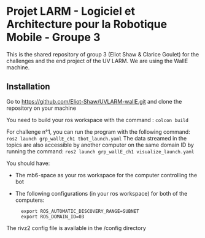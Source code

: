 # Projet LARM - Logiciel et Architecture pour la Robotique Mobile - Groupe 3

This is the shared repository of group 3 (Eliot Shaw & Clarice Goulet) for the challenges and the end project of the UV LARM.
We are using the WallE machine. 


## Installation

Go to https://github.com/Eliot-Shaw/UVLARM-wallE.git and clone the repository on your machine

You need to build your ros workspace with the command : `colcon build`

For challenge n°1, you can run the program with the following command: `ros2 launch grp_wallE_ch1 tbot_launch.yaml`
The data streamed in the topics are also accessible by another computer on the same domain ID by running the command: `ros2 launch grp_wallE_ch1 visualize_launch.yaml`

You should have:
* The mb6-space as your ros workspace for the computer controlling the bot
* The following configurations (in your ros workspace) for both of the computers:

        export ROS_AUTOMATIC_DISCOVERY_RANGE=SUBNET
        export ROS_DOMAIN_ID=03

The rivz2 config file is available in the /config directory

